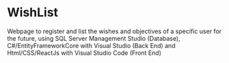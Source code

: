 # WishList
Webpage to register and list the wishes and objectives of a specific user for the future, using SQL Server Management Studio (Database), C#/EntityFrameworkCore with Visual Studio (Back End) and Html/CSS/ReactJs with Visual Studio Code (Front End) 
